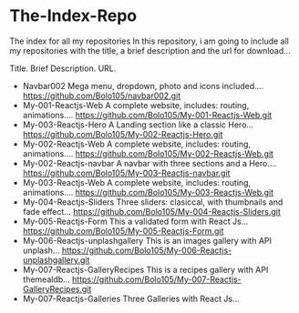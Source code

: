 # The-Index-Repo
The index for all my repositories
In this repository, i am going to include all my repositories with the title, a brief description and the url for download...

Title.                                Brief Description.                                               URL.
- Navbar002                           Mega menu, dropdown, photo and icons included....                https://github.com/Bolo105/navbar002.git
- My-001-Reactjs-Web                  A complete website, includes: routing, animations....            https://github.com/Bolo105/My-001-Reactjs-Web.git
- My-003-Reactjs-Hero                 A Landing section like a classic Hero...                         https://github.com/Bolo105/My-002-Reactjs-Hero.git
- My-002-Reactjs-Web                  A complete website, includes: routing, animations....            https://github.com/Bolo105/My-002-Reactjs-Web.git
- My-002-Reactjs-navbar               A navbar with three sections and a Hero....                      https://github.com/Bolo105/My-003-Reactjs-navbar.git
- My-003-Reactjs-Web                  A complete website, includes: routing, animations....            https://github.com/Bolo105/My-003-Reactjs-Web.git
- My-004-Reactjs-Sliders              Three sliders: clasiccal, with thumbnails and fade effect...     https://github.com/Bolo105/My-004-Reactjs-Sliders.git
- My-005-Reactjs-Form                 This a validated form with React Js...                           https://github.com/Bolo105/My-005-Reactjs-Form.git
- My-006-Reactjs-unplashgallery       This is an images gallery with API unplash...                    https://github.com/Bolo105/My-006-Reactjs-unplashgallery.git
- My-007-Reactjs-GalleryRecipes       This is a recipes gallery with API themealdb...                  https://github.com/Bolo105/My-007-Reactjs-GalleryRecipes.git
- My-007-Reactjs-Galleries            Three Galleries with React Js...

